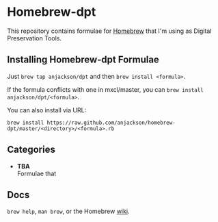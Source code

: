 Homebrew-dpt
============
This repository contains formulae for [Homebrew](https://github.com/mxcl/homebrew) that I'm using as Digital Preservation Tools.

Installing Homebrew-dpt Formulae
--------------------------------
Just `brew tap anjackson/dpt` and then `brew install <formula>`.

If the formula conflicts with one in mxcl/master, you can `brew install anjackson/dpt/<formula>`.

You can also install via URL:

```
brew install https://raw.github.com/anjackson/homebrew-dpt/master/<directory>/<formula>.rb
```

Categories
----------
  * **TBA**  
  Formulae that 

Docs
----
`brew help`, `man brew`, or the Homebrew [wiki][].

[wiki]:http://wiki.github.com/mxcl/homebrew
[homebrew-dupes]:https://github.com/Homebrew/homebrew-dupes
[homebrew-versions]:https://github.com/Homebrew/homebrew-versions
